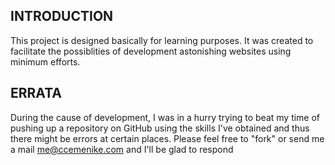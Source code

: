 INTRODUCTION
------------
This project is designed basically for learning purposes. It was created to facilitate the possiblities of development astonishing websites using minimum efforts.

ERRATA
-------
During the cause of development, I was in a hurry trying to beat my time of pushing up a repository on GitHub using the skills I've obtained and thus there might be errors at certain places. Please feel free to "fork" or send me a mail me@ccemenike.com and I'll be glad to respond